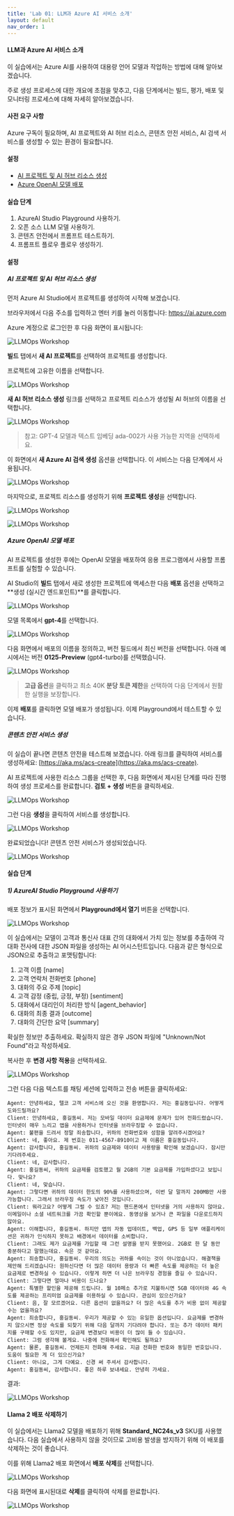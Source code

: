 ```yaml
---
title: 'Lab 01: LLM과 Azure AI 서비스 소개'
layout: default
nav_order: 1
---
```

#### LLM과 Azure AI 서비스 소개

이 실습에서는 Azure AI를 사용하여 대용량 언어 모델과 작업하는 방법에 대해 알아보겠습니다.

주로 생성 프로세스에 대한 개요에 초점을 맞추고, 다음 단계에서는 빌드, 평가, 배포 및 모니터링 프로세스에 대해 자세히 알아보겠습니다.

#### 사전 요구 사항

Azure 구독이 필요하며, AI 프로젝트와 AI 허브 리소스, 콘텐츠 안전 서비스, AI 검색 서비스를 생성할 수 있는 환경이 필요합니다.

#### 설정

- [AI 프로젝트 및 AI 허브 리소스 생성](#ai-프로젝트-및-ai-허브-리소스-생성)
- [Azure OpenAI 모델 배포](#azure-openai-모델-배포)

#### 실습 단계

1) AzureAI Studio Playground 사용하기.
2) 오픈 소스 LLM 모델 사용하기.
3) 콘텐츠 안전에서 프롬프트 테스트하기.
4) 프롬프트 플로우 플로우 생성하기.

#### 설정

#####  AI 프로젝트 및 AI 허브 리소스 생성

먼저 Azure AI Studio에서 프로젝트를 생성하여 시작해 보겠습니다.

브라우저에서 다음 주소를 입력하고 엔터 키를 눌러 이동합니다: https://ai.azure.com

Azure 계정으로 로그인한 후 다음 화면이 표시됩니다:

![LLMOps Workshop](images/16.12.2023_13.35.18_REC.png)

**빌드** 탭에서 **새 AI 프로젝트**를 선택하여 프로젝트를 생성합니다.

프로젝트에 고유한 이름을 선택합니다.

![LLMOps Workshop](images/08.04.2024_14.47.08_REC.png)

**새 AI 허브 리소스 생성** 링크를 선택하고 프로젝트 리소스가 생성될 AI 허브의 이름을 선택합니다.

![LLMOps Workshop](images/08.04.2024_14.47.41_REC.png)

> 참고: GPT-4 모델과 텍스트 임베딩 ada-002가 사용 가능한 지역을 선택하세요.

이 화면에서 **새 Azure AI 검색 생성** 옵션을 선택합니다. 이 서비스는 다음 단계에서 사용됩니다.

![LLMOps Workshop](images/08.04.2024_14.48.05_REC.png)

마지막으로, 프로젝트 리소스를 생성하기 위해 **프로젝트 생성**을 선택합니다.

![LLMOps Workshop](images/08.04.2024_14.48.46_REC.png)

![LLMOps Workshop](images/08.04.2024_14.49.04_REC.png)

##### Azure OpenAI 모델 배포

AI 프로젝트를 생성한 후에는 OpenAI 모델을 배포하여 응용 프로그램에서 사용할 프롬프트를 실험할 수 있습니다.

AI Studio의 **빌드** 탭에서 새로 생성한 프로젝트에 액세스한 다음 **배포** 옵션을 선택하고 **생성 (실시간 엔드포인트)**를 클릭합니다.

![LLMOps Workshop](images/06.02.2024_21.44.42_REC.png)

모델 목록에서 **gpt-4**를 선택합니다.

![LLMOps Workshop](images/12.03.2024_16.22.33_REC.png)

다음 화면에서 배포의 이름을 정의하고, 버전 필드에서 최신 버전을 선택합니다. 아래 예시에서는 버전 **0125-Preview** (gpt4-turbo)를 선택했습니다.

![LLMOps Workshop](images/12.03.2024_16.31.47_REC.png)

> **고급 옵션**을 클릭하고 최소 40K **분당 토큰 제한**을 선택하여 다음 단계에서 원활한 실행을 보장합니다.

이제 **배포**를 클릭하면 모델 배포가 생성됩니다. 이제 Playground에서 테스트할 수 있습니다.

##### 콘텐츠 안전 서비스 생성

이 실습이 끝나면 콘텐츠 안전을 테스트해 보겠습니다. 아래 링크를 클릭하여 서비스를 생성하세요: [https://aka.ms/acs-create](https://aka.ms/acs-create). 

AI 프로젝트에 사용한 리소스 그룹을 선택한 후, 다음 화면에서 제시된 단계를 따라 진행하여 생성 프로세스를 완료합니다. **검토 + 생성** 버튼을 클릭하세요.

![LLMOps Workshop](images/08.04.2024_14.57.15_REC.png)

그런 다음 **생성**을 클릭하여 서비스를 생성합니다.

![LLMOps Workshop](images/08.04.2024_16.22.06_REC.png)

완료되었습니다! 콘텐츠 안전 서비스가 생성되었습니다.

![LLMOps Workshop](images/08.04.2024_14.58.21_REC.png)


#### 실습 단계

##### 1) AzureAI Studio Playground 사용하기

배포 정보가 표시된 화면에서 **Playground에서 열기** 버튼을 선택합니다.

![LLMOps Workshop](images/16.12.2023_16.29.30_REC.png)

이 실습에서는 모델이 고객과 통신사 대표 간의 대화에서 가치 있는 정보를 추출하여 각 대화 전사에 대한 JSON 파일을 생성하는 AI 어시스턴트입니다. 다음과 같은 형식으로 JSON으로 추출하고 포맷팅합니다:
1. 고객 이름 [name]
2. 고객 연락처 전화번호 [phone]
3. 대화의 주요 주제 [topic]
4. 고객 감정 (중립, 긍정, 부정) [sentiment]
5. 대화에서 대리인이 처리한 방식 [agent_behavior]
6. 대화의 최종 결과 [outcome]
7. 대화의 간단한 요약 [summary]

확실한 정보만 추출하세요. 확실하지 않은 경우 JSON 파일에 "Unknown/Not Found"라고 작성하세요.

복사한 후 **변경 사항 적용**을 선택하세요.

![LLMOps Workshop](images/06.02.2024_21.48.36_REC.png)

그런 다음 다음 텍스트를 채팅 세션에 입력하고 전송 버튼을 클릭하세요:

```
Agent: 안녕하세요, 텔코 고객 서비스에 오신 것을 환영합니다. 저는 홍길동입니다. 어떻게 도와드릴까요?
Client: 안녕하세요, 홍길동씨. 저는 모바일 데이터 요금제에 문제가 있어 전화드렸습니다. 인터넷이 매우 느리고 앱을 사용하거나 인터넷을 브라우징할 수 없습니다.
Agent: 불편을 드려서 정말 죄송합니다, 귀하의 전화번호와 성함을 알려주시겠어요?
Client: 네, 좋아요. 제 번호는 011-4567-8910이고 제 이름은 홍길동입니다.
Agent: 감사합니다, 홍길동씨. 귀하의 요금제와 데이터 사용량을 확인해 보겠습니다. 잠시만 기다려주세요.
Client: 네, 감사합니다.
Agent: 홍길동씨, 귀하의 요금제를 검토했고 월 2GB의 기본 요금제를 가입하셨다고 보입니다. 맞나요?
Client: 네, 맞습니다.
Agent: 그렇다면 귀하의 데이터 한도의 90%를 사용하셨으며, 이번 달 말까지 200MB만 사용 가능합니다. 그래서 브라우징 속도가 낮아진 것입니다.
Client: 뭐라고요? 어떻게 그럴 수 있죠? 저는 핸드폰에서 인터넷을 거의 사용하지 않아요. 이메일이나 소셜 네트워크를 가끔 확인할 뿐이에요. 동영상을 보거나 큰 파일을 다운로드하지 않아요.
Agent: 이해합니다, 홍길동씨. 하지만 앱의 자동 업데이트, 백업, GPS 등 일부 애플리케이션은 귀하가 인식하지 못하고 배경에서 데이터를 소비합니다.
Client: 그래도 제가 요금제를 가입할 때 그런 설명을 받지 못했어요. 2GB로 한 달 동안 충분하다고 말했는데요. 속은 것 같아요.
Agent: 죄송합니다, 홍길동씨. 우리의 의도는 귀하를 속이는 것이 아니었습니다. 해결책을 제안해 드리겠습니다: 원하신다면 더 많은 데이터 용량과 더 빠른 속도를 제공하는 더 높은 요금제로 변경하실 수 있습니다. 이렇게 하면 더 나은 브라우징 경험을 즐길 수 있습니다.
Client: 그렇다면 얼마나 비용이 드나요?
Agent: 특별한 할인을 제공해 드립니다. 월 10페소 추가로 지불하시면 5GB 데이터와 4G 속도를 제공하는 프리미엄 요금제를 이용하실 수 있습니다. 관심이 있으신가요?
Client: 음, 잘 모르겠어요. 다른 옵션이 없을까요? 더 많은 속도를 추가 비용 없이 제공할 수는 없을까요?
Agent: 죄송합니다, 홍길동씨. 우리가 제공할 수 있는 유일한 옵션입니다. 요금제를 변경하지 않으시면 정상 속도를 되찾기 위해 다음 달까지 기다려야 합니다. 또는 추가 데이터 패키지를 구매할 수도 있지만, 요금제 변경보다 비용이 더 많이 들 수 있습니다.
Client: 그럼 생각해 볼게요. 나중에 전화해서 확인해도 될까요?
Agent: 물론, 홍길동씨. 언제든지 전화해 주세요. 지금 전화한 번호와 동일한 번호입니다. 도움이 필요한 게 더 있으신가요?
Client: 아니요, 그게 다예요. 신경 써 주셔서 감사합니다.
Agent: 홍길동씨, 감사합니다. 좋은 하루 보내세요. 안녕히 가세요.
```

결과:

![LLMOps Workshop](images/17.12.2023_20.36.17_REC.png)

#### Llama 2 배포 삭제하기

이 실습에서는 Llama2 모델을 배포하기 위해 **Standard_NC24s_v3** SKU를 사용했습니다. 다음 실습에서 사용하지 않을 것이므로 고비용 발생을 방지하기 위해 이 배포를 삭제하는 것이 좋습니다.

이를 위해 Llama2 배포 화면에서 **배포 삭제**를 선택합니다.

![LLMOps Workshop](images/08.04.2024_16.31.56_REC.png)

다음 화면에 표시된대로 **삭제**를 클릭하여 삭제를 완료합니다.

![LLMOps Workshop](images/08.04.2024_16.27.10_REC.png)

